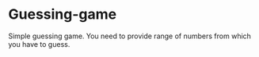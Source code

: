 # Guessing-game
Simple guessing game. You need to provide range of numbers from which you have to guess.
